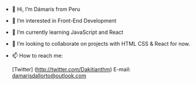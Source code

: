 - 👋 Hi, I’m Dámaris from Peru
- 👀 I’m interested in Front-End Development
- 🌱 I’m currently learning JavaScript and React
- 💞️ I’m looking to collaborate on projects with HTML CSS & React for now.
- 📫 How to reach me:

  [Twitter] (http://twitter.com/Dakitianthm)
  E-mail: damarisdallorto@outlook.com

<!---
damariis13/damariis13 is a ✨ special ✨ repository because its `README.md` (this file) appears on your GitHub profile.
You can click the Preview link to take a look at your changes.
--->
